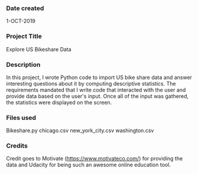 ### Date created
1-OCT-2019

### Project Title
Explore US Bikeshare Data

### Description
In this project, I wrote Python code to import US bike share data and answer interesting questions about it by computing descriptive statistics. The requirements mandated that I write code that interacted with the user and provide data based on the user's input. Once all of the input was gathered, the statistics were displayed on the screen.

### Files used
Bikeshare.py
chicago.csv
new_york_city.csv
washington.csv

### Credits
Credit goes to Motivate (https://www.motivateco.com/) for providing the data and Udacity for being such an awesome online education tool.
